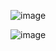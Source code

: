 ![image](https://user-images.githubusercontent.com/37501487/205364267-8ccd1cd8-34f5-425c-9182-7cb0910bffe4.png)

![image](https://user-images.githubusercontent.com/37501487/205364407-bfcf34e1-f0cb-433f-bbb9-6a76f19d0ae4.png)
